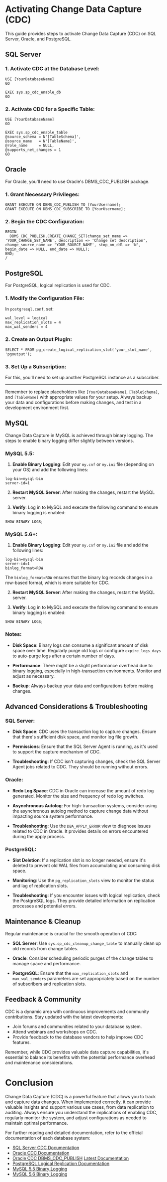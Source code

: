 # Activating Change Data Capture (CDC)

This guide provides steps to activate Change Data Capture (CDC) on SQL Server, Oracle, and PostgreSQL.

## SQL Server

### 1. Activate CDC at the Database Level:

```
USE [YourDatabaseName]
GO

EXEC sys.sp_cdc_enable_db
GO
```

### 2. Activate CDC for a Specific Table:

```
USE [YourDatabaseName]
GO

EXEC sys.sp_cdc_enable_table
@source_schema = N'[TableSchema]',
@source_name   = N'[TableName]',
@role_name     = NULL,
@supports_net_changes = 1
GO
```

## Oracle

For Oracle, you'll need to use Oracle's DBMS_CDC_PUBLISH package.

### 1. Grant Necessary Privileges:

```
GRANT EXECUTE ON DBMS_CDC_PUBLISH TO [YourUsername];
GRANT EXECUTE ON DBMS_CDC_SUBSCRIBE TO [YourUsername];
```

### 2. Begin the CDC Configuration:

```
BEGIN
  DBMS_CDC_PUBLISH.CREATE_CHANGE_SET(change_set_name => 'YOUR_CHANGE_SET_NAME', description => 'Change set description', change_source_name => 'YOUR_SOURCE_NAME', stop_on_ddl => 'N', begin_date => NULL, end_date => NULL);
END;
/
```

## PostgreSQL

For PostgreSQL, logical replication is used for CDC.

### 1. Modify the Configuration File:

In `postgresql.conf`, set:

```
wal_level = logical
max_replication_slots = 4
max_wal_senders = 4
```

### 2. Create an Output Plugin:

```
SELECT * FROM pg_create_logical_replication_slot('your_slot_name', 'pgoutput');
```

### 3. Set Up a Subscription:

For this, you'll need to set up another PostgreSQL instance as a subscriber.

---

Remember to replace placeholders like `[YourDatabaseName]`, `[TableSchema]`, and `[TableName]` with appropriate values for your setup. Always backup your data and configurations before making changes, and test in a development environment first.

## MySQL

Change Data Capture in MySQL is achieved through binary logging. The steps to enable binary logging differ slightly between versions.

### MySQL 5.5:

1. **Enable Binary Logging**: Edit your `my.cnf` or `my.ini` file (depending on your OS) and add the following lines:

```
log-bin=mysql-bin
server-id=1
```

2. **Restart MySQL Server**: After making the changes, restart the MySQL server.

3. **Verify**: Log in to MySQL and execute the following command to ensure binary logging is enabled:

```
SHOW BINARY LOGS;
```

### MySQL 5.6+:

1. **Enable Binary Logging**: Edit your `my.cnf` or `my.ini` file and add the following lines:

```
log-bin=mysql-bin
server-id=1
binlog_format=ROW
```

The `binlog_format=ROW` ensures that the binary log records changes in a row-based format, which is more suitable for CDC.

2. **Restart MySQL Server**: After making the changes, restart the MySQL server.

3. **Verify**: Log in to MySQL and execute the following command to ensure binary logging is enabled:

```
SHOW BINARY LOGS;
```

### Notes:

- **Disk Space**: Binary logs can consume a significant amount of disk space over time. Regularly purge old logs or configure `expire_logs_days` to auto-purge logs after a certain number of days.

- **Performance**: There might be a slight performance overhead due to binary logging, especially in high-transaction environments. Monitor and adjust as necessary.

- **Backup**: Always backup your data and configurations before making changes.


## Advanced Considerations & Troubleshooting

### SQL Server:

- **Disk Space**: CDC uses the transaction log to capture changes. Ensure that there's sufficient disk space, and monitor log file growth.
  
- **Permissions**: Ensure that the SQL Server Agent is running, as it's used to support the capture mechanism of CDC.

- **Troubleshooting**: If CDC isn't capturing changes, check the SQL Server Agent jobs related to CDC. They should be running without errors.

### Oracle:

- **Redo Log Space**: CDC in Oracle can increase the amount of redo log generated. Monitor the size and frequency of redo log switches.

- **Asynchronous Autolog**: For high-transaction systems, consider using the asynchronous autolog method to capture change data without impacting source system performance.

- **Troubleshooting**: Use the `DBA_APPLY_ERROR` view to diagnose issues related to CDC in Oracle. It provides details on errors encountered during the apply process.

### PostgreSQL:

- **Slot Deletion**: If a replication slot is no longer needed, ensure it's deleted to prevent old WAL files from accumulating and consuming disk space.

- **Monitoring**: Use the `pg_replication_slots` view to monitor the status and lag of replication slots.

- **Troubleshooting**: If you encounter issues with logical replication, check the PostgreSQL logs. They provide detailed information on replication processes and potential errors.

## Maintenance & Cleanup

Regular maintenance is crucial for the smooth operation of CDC:

- **SQL Server**: Use `sys.sp_cdc_cleanup_change_table` to manually clean up old records from change tables.
  
- **Oracle**: Consider scheduling periodic purges of the change tables to manage space and performance.

- **PostgreSQL**: Ensure that the `max_replication_slots` and `max_wal_senders` parameters are set appropriately based on the number of subscribers and replication slots.

## Feedback & Community

CDC is a dynamic area with continuous improvements and community contributions. Stay updated with the latest developments:

- Join forums and communities related to your database system.
- Attend webinars and workshops on CDC.
- Provide feedback to the database vendors to help improve CDC features.

Remember, while CDC provides valuable data capture capabilities, it's essential to balance its benefits with the potential performance overhead and maintenance considerations.


# Conclusion

Change Data Capture (CDC) is a powerful feature that allows you to track and capture data changes. When implemented correctly, it can provide valuable insights and support various use cases, from data replication to auditing. Always ensure you understand the implications of enabling CDC, regularly monitor the system, and adjust configurations as needed to maintain optimal performance.

For further reading and detailed documentation, refer to the official documentation of each database system:

- [SQL Server CDC Documentation](https://docs.microsoft.com/en-us/sql/relational-databases/track-changes/about-change-data-capture-sql-server)
- [Oracle CDC Documentation](https://docs.oracle.com/en/database/)
- [Oracle CDC DBMS_CDC_PUBLISH](https://docs.oracle.com/cd/B13789_01/appdev.101/b10802/d_logpub.htm) [Latest Documentation](https://support.oracle.com/knowledge/Oracle%20Database%20Products/1203935_1.html)
- [PostgreSQL Logical Replication Documentation](https://www.postgresql.org/docs/current/logical-replication.html)
- [MySQL 5.5 Binary Logging](https://dev.mysql.com/doc/refman/5.5/en/binary-log.html)
- [MySQL 5.6 Binary Logging](https://dev.mysql.com/doc/refman/5.6/en/binary-log.html)


